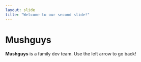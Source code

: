 ```yaml
---
layout: slide
title: "Welcome to our second slide!"
---
```

# Mushguys
**Mushguys** is a family dev team.
Use the left arrow to go back!
